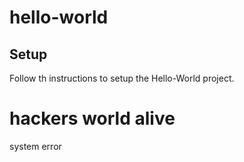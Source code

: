 # hello-world

## Setup 

Follow th instructions to setup the Hello-World project.

<h1>hackers world alive</h1>
<p>system error</p>
